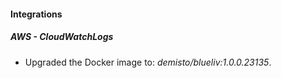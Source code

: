 #### Integrations
##### AWS - CloudWatchLogs
- Upgraded the Docker image to: *demisto/blueliv:1.0.0.23135*.
